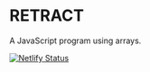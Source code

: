 # RETRACT
A JavaScript program using arrays.



[![Netlify Status](https://api.netlify.com/api/v1/badges/5c3e8810-a079-4b42-994b-4cc502f4ee9f/deploy-status)](https://app.netlify.com/sites/jmj-retract/deploys)
